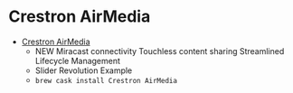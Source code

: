 # Crestron AirMedia
- [Crestron AirMedia](https://www.crestron.com/microsites/airmedia-mobile-wireless-hd-presentations)
  -  NEW Miracast connectivity Touchless content sharing Streamlined Lifecycle Management
  - Slider Revolution Example
  - `brew cask install Crestron AirMedia`
